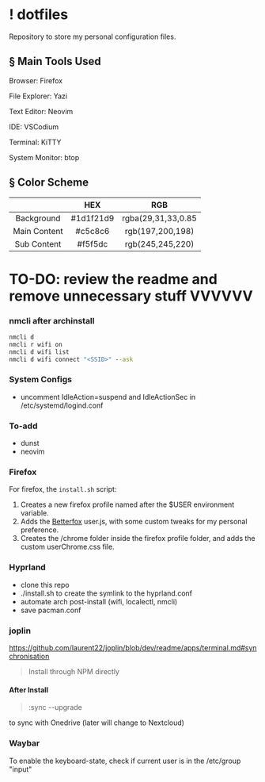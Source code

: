 # ! dotfiles
Repository to store my personal configuration files.

## § Main Tools Used
Browser: Firefox

File Explorer: Yazi

Text Editor: Neovim

IDE: VSCodium

Terminal: KiTTY

System Monitor: btop

## § Color Scheme

|  | HEX | RGB |
|:---:|:---:|:---:|
| Background | #1d1f21d9 | rgba(29,31,33,0.85 |
| Main Content | #c5c8c6 | rgb(197,200,198) |
| Sub Content | #f5f5dc | rgb(245,245,220) |

# TO-DO: review the readme and remove unnecessary stuff VVVVVV

### nmcli after archinstall

```cmd
nmcli d
nmcli r wifi on
nmcli d wifi list
nmcli d wifi connect "<SSID>" --ask
```

### System Configs

- uncomment IdleAction=suspend and IdleActionSec in /etc/systemd/logind.conf

### To-add
- dunst
- neovim

### Firefox

For firefox, the `install.sh` script:

1. Creates a new firefox profile named after the $USER environment variable.
2. Adds the [Betterfox](https://github.com/yokoffing/Betterfox) user.js, with some custom tweaks for my personal preference.
3. Creates the /chrome folder inside the firefox profile folder, and adds the custom userChrome.css file.

### Hyprland
- clone this repo
- ./install.sh to create the symlink to the hyprland.conf
- automate arch post-install (wifi, localectl, nmcli)
- save pacman.conf

### joplin

https://github.com/laurent22/joplin/blob/dev/readme/apps/terminal.md#synchronisation

> Install through NPM directly

#### After Install

> :sync --upgrade

to sync with Onedrive (later will change to Nextcloud)

### Waybar

To enable the keyboard-state, check if current user is in the /etc/group "input"
